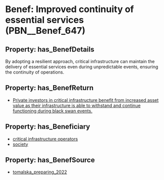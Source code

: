 # Benef: __Improved continuity of essential services__ (PBN__Benef_647)

## Property: has_BenefDetails

By adopting a resilient approach, critical infrastructure can maintain the delivery of essential services even during unpredictable events, ensuring the continuity of operations.

## Property: has_BenefReturn

* [Private investors in critical infrastructure benefit from increased asset value as their infrastructure is able to withstand and continue functioning during black swan events.](../BenefReturn/PBN__BenefReturn_697)

## Property: has_Beneficiary

* [critical infrastructure operators](../Stakeholder/PBN__Stakeholder_273)
* [society](../Stakeholder/PBN__Stakeholder_53)

## Property: has_BenefSource

* [tomalska_preparing_2022](../Article/PBN__Article_129)

